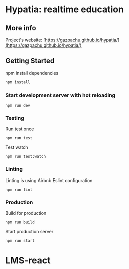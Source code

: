 # Hypatia: realtime education

## More info

Project's website: [https://gazpachu.github.io/hypatia/](https://gazpachu.github.io/hypatia/)

## Getting Started

npm install dependencies

````
npm install
````

### Start development server with hot reloading

````
npm run dev
````

### Testing

Run test once

````
npm run test
````

Test watch

````
npm run test:watch
````

### Linting

Linting is using Airbnb Eslint configuration

````
npm run lint
````

### Production

Build for production

````
npm run build
````

Start production server

````
npm run start
````
# LMS-react
